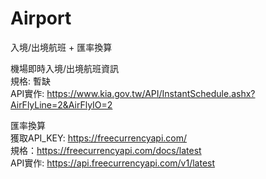 # Airport
入境/出境航班 + 匯率換算  

機場即時入境/出境航班資訊  
規格: 暫缺  
API實作: https://www.kia.gov.tw/API/InstantSchedule.ashx?AirFlyLine=2&AirFlyIO=2

匯率換算  
獲取API_KEY: https://freecurrencyapi.com/  
規格：https://freecurrencyapi.com/docs/latest  
API實作: https://api.freecurrencyapi.com/v1/latest  
